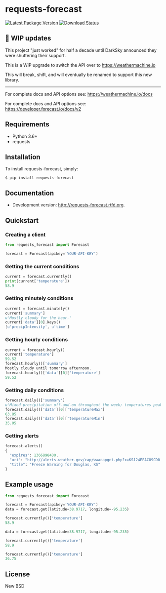 # requests-forecast

[![](https://badge.fury.io/py/requests-forecast.png "Latest Package Version")](http://badge.fury.io/py/requests-forecast)
[![](https://pypip.in/d/requests-forecast/badge.png "Download Status")](https://pypi.org/project/requests-forecast/)

## :construction: WIP updates

This project "just worked" for half a decade until DarkSky announced they were shuttering their support. 

This is a WIP upgrade to switch the API over to https://weathermachine.io

This will break, shift, and will eventually be renamed to support this new library.

----

For complete docs and API options see: https://weathermachine.io/docs

For complete docs and API options see: https://developer.forecast.io/docs/v2

## Requirements

* Python 3.6+
* requests

## Installation

To install requests-forecast, simply:

```shell
$ pip install requests-forecast
```

## Documentation

- Development version: http://requests-forecast.rtfd.org.

## Quickstart

### Creating a client

```python
from requests_forecast import Forecast

forecast = Forecast(apikey='YOUR-API-KEY')
```

### Getting the current conditions

```python
current = forecast.currently()
print(current['temperature'])
58.9
```

### Getting minutely conditions

```python
current = forecast.minutely()
current['summary']
u'Mostly cloudy for the hour.'
current['data'][0].keys()
[u'precipIntensity', u'time']
```

### Getting hourly conditions

```python
current = forecast.hourly()
current['temperature']
59.52
forecast.hourly()['summary']
Mostly cloudy until tomorrow afternoon.
forecast.hourly()['data'][0]['temperature']
59.52
```

### Getting daily conditions

```python
forecast.daily()['summary']
u'Mixed precipitation off-and-on throughout the week; temperatures peaking at 70\xb0 on Sunday.'
forecast.daily()['data'][0]['temperatureMax']
63.85
forecast.daily()['data'][0]['temperatureMin']
35.05
```

### Getting alerts

```python
forecast.alerts()
{
  "expires": 1366898400,
  "uri": "http://alerts.weather.gov/cap/wwacapget.php?x=KS124EFAC89CD0.FreezeWarning.124EFAD6F320KS.TOPNPWTOP.8ab7d76a4db42b9136a1a6849a631097",
  "title": "Freeze Warning for Douglas, KS"
}
```

## Example usage

```python
from requests_forecast import Forecast

forecast = Forecast(apikey='YOUR-API-KEY')
data = forecast.get(latitude=38.9717, longitude=-95.235)

forecast.currently()['temperature']
58.9

data = forecast.get(latitude=38.9717, longitude=-95.235)

forecast.currently()['temperature']
58.9

forecast.currently()['temperature']
36.75
```

## License

New BSD
